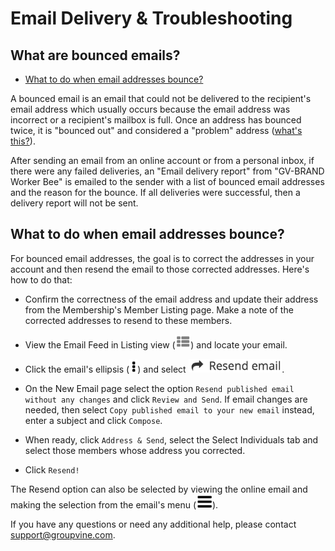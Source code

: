 # Email Delivery & Troubleshooting

<span id="gv-6delivery-2delivBounce-bounced-emails"></span>
## What are bounced emails?

* [What to do when email addresses bounce?](#gv-6delivery-2delivBounce-what-to-do)

A bounced email is an email that could not be delivered to
the recipient's email address which usually occurs because the email
address was incorrect or a recipient's mailbox is full.  Once an
address has bounced twice, it is "bounced out" and considered a "problem" address ([what's this?](/6-delivery/4-delivProblems.md?gv-qargs=0gv-6delivery-4delivProblems-problem-addr)).

After sending an email from an online account or from
a personal inbox, if there were any failed
deliveries, an "Email delivery report" from "GV-BRAND Worker
Bee" is emailed to the sender with a list of bounced
email addresses and the reason for the bounce.  If all
deliveries were successful, then a delivery report will
not be sent.  

<span id="gv-6delivery-2delivBounce-what-to-do"></span>
## What to do when email addresses bounce?

For bounced email addresses, the goal is to correct
the addresses in your account and then resend the email to
those corrected addresses.  Here's how to do that:

* Confirm the correctness of the email address and update their address from the Membership's Member Listing page.  Make a note of the corrected addresses to resend to these members.

* View the Email Feed in Listing view (<img src="/docimages/listing-view-icon.png" height="22">) and locate your email.

* Click the email's ellipsis (<img src="/docimages/ellipsis.png" height="22">) and select <img src="/docimages/feed-menu-resend-email.png" height="22">.

* On the New Email page select the option `Resend published email without any changes` and click `Review and Send`.  If email changes
 are needed, then select `Copy published email to your new email` instead, enter a subject and click `Compose`.
 
* When ready, click `Address & Send`, select the Select Individuals tab and select those members whose address you corrected.  

* Click `Resend!`

The Resend option can also be selected by viewing the online email and making the selection from the email's menu (<img src="/docimages/menu-icon.png" height="22">).

If you have any questions or need any additional help, please contact support@groupvine.com.
